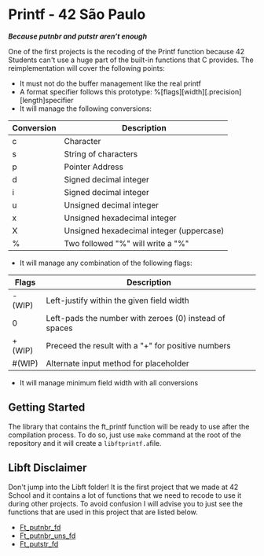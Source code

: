 # Printf - 42 São Paulo
***Because putnbr and putstr aren’t enough***

One of the first projects is the recoding of the Printf function because 42 Students can't use a huge part of the built-in functions that C provides. The reimplementation will cover the following points:

- It must not do the buffer management like the real printf
- A format specifier follows this prototype: %\[flags\]\[width\]\[.precision\]\[length\]specifier
- It will manage the following conversions:

| Conversion  | Description                                |
|-------------|------------------------------------------  |
| c           | Character                                  |
| s           | String of characters                       |
| p           | Pointer Address                            |
| d           | Signed decimal integer                     |
| i           | Signed decimal integer                     |
| u           | Unsigned decimal integer                   |
| x           | Unsigned hexadecimal integer               |
| X           | Unsigned hexadecimal integer (uppercase)   |
| %           | Two followed "%" will write a "%"          |

- It will manage any combination of the following flags:

| Flags  | Description                                                   |
|--------|-------------------------------------------------------------  |
| -(WIP)      | Left-justify within the given field width                |
| 0      | Left-pads the number with zeroes (0) instead of spaces   |
| +(WIP)      | Preceed the result with a "+" for positive numbers       |
| #(WIP)      | Alternate input method for placeholder                   |

- It will manage minimum field width with all conversions

## Getting Started

The library that contains the ft_printf function will be ready to use after the compilation process. To do so, just use `make` command at the root of the repository and it will create a `libftprintf.a`file.

## Libft Disclaimer

Don't jump into the Libft folder! It is the first project that we made at 42 School and it contains a lot of functions that we need to recode to use it during other projects. To avoid confusion I will advise you to just see the functions that are used in this project that are listed below.

- [Ft_putnbr_fd](https://github.com/Leomelati/Ft_printf/blob/master/Libft/ft_putnbr_fd.c)
- [Ft_putnbr_uns_fd](https://github.com/Leomelati/Ft_printf/blob/master/Libft/ft_putnbr_uns_fd.c)
- [Ft_putstr_fd](https://github.com/Leomelati/Ft_printf/blob/master/Libft/ft_putstr_fd.c)
